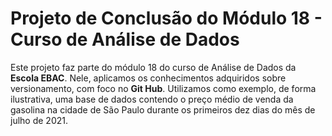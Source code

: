 # Projeto de Conclusão do Módulo 18 - Curso de Análise de Dados

Este projeto faz parte do módulo 18 do curso de Análise de Dados da **Escola EBAC**. Nele, aplicamos os conhecimentos adquiridos sobre versionamento, com foco no **Git Hub**. 
Utilizamos como exemplo, de forma ilustrativa, uma base de dados contendo o preço médio de venda da gasolina na cidade de São Paulo durante os primeiros dez dias do mês de julho de 2021.
